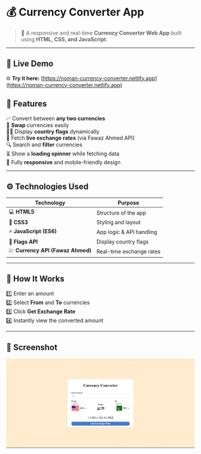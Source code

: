 # 💰 Currency Converter App

> 🔹 A responsive and real-time **Currency Converter Web App** built using **HTML, CSS, and JavaScript**.

---

## 🚀 Live Demo

🌐 **Try it here:** [https://noman-currency-converter.netlify.app](https://noman-currency-converter.netlify.app)

## 🧩 Features

✅ Convert between **any two currencies**  
🔁 **Swap** currencies easily  
🏳️‍🌈 Display **country flags** dynamically  
💱 Fetch **live exchange rates** (via Fawaz Ahmed API)  
🔍 Search and **filter** currencies  
⏳ Show a **loading spinner** while fetching data  
📱 Fully **responsive** and mobile-friendly design

---

## ⚙️ Technologies Used

| Technology                        | Purpose                  |
| --------------------------------- | ------------------------ |
| 💻 **HTML5**                      | Structure of the app     |
| 🎨 **CSS3**                       | Styling and layout       |
| ⚡ **JavaScript (ES6)**           | App logic & API handling |
| 🏴 **Flags API**                  | Display country flags    |
| 💹 **Currency API (Fawaz Ahmed)** | Real-time exchange rates |

---

## 🧠 How It Works

1️⃣ Enter an amount  
2️⃣ Select **From** and **To** currencies  
3️⃣ Click **Get Exchange Rate**  
4️⃣ Instantly view the converted amount

---

## 📸 Screenshot

![](assets/screenshot.png)
